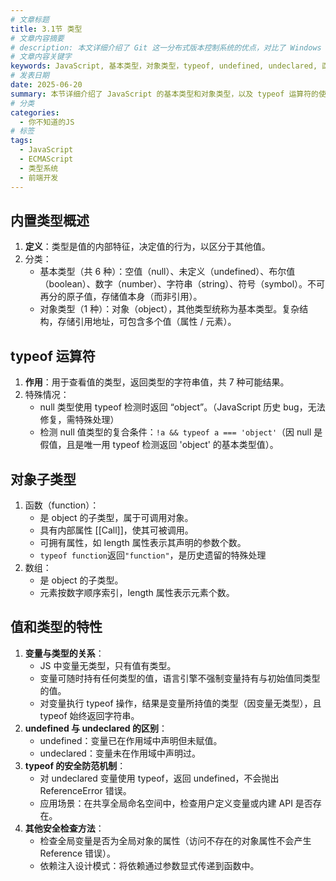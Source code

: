 ```yaml
---
# 文章标题
title: 3.1节 类型
# 文章内容摘要
# description: 本文详细介绍了 Git 这一分布式版本控制系统的优点，对比了 Windows 与 macOS/Linux 系统下的常用命令，讲解了 vim 操作模式及常用命令，还阐述了 Git 的基本配置、特定项目配置和命令缩写设置等内容。
# 文章内容关键字
keywords: JavaScript, 基本类型，对象类型，typeof, undefined, undeclared, 函数类型，数组类型
# 发表日期
date: 2025-06-20
summary: 本节详细介绍了 JavaScript 的基本类型和对象类型，以及 typeof 运算符的使用和注意事项，帮助读者更好地理解 JavaScript 的类型系统。
# 分类
categories:
  - 你不知道的JS
# 标签
tags:
  - JavaScript
  - ECMAScript
  - 类型系统
  - 前端开发
---
```


## 内置类型概述

1. **定义**：类型是值的内部特征，决定值的行为，以区分于其他值。
2. 分类：
   - 基本类型（共 6 种）：空值（null）、未定义（undefined）、布尔值（boolean）、数字（number）、字符串（string）、符号（symbol）。不可再分的原子值，存储值本身（而非引用）。
   - 对象类型（1 种）：对象（object），其他类型统称为基本类型。复杂结构，存储引用地址，可包含多个值（属性 / 元素）。

## typeof 运算符

1. **作用**：用于查看值的类型，返回类型的字符串值，共 7 种可能结果。
2. 特殊情况：
   - null 类型使用 typeof 检测时返回 “object”。（JavaScript 历史 bug，无法修复，需特殊处理）
   - 检测 null 值类型的复合条件：`!a && typeof a === 'object'`（因 null 是假值，且是唯一用 typeof 检测返回 'object' 的基本类型值）。

## 对象子类型

1. 函数（function）：
   - 是 object 的子类型，属于可调用对象。
   - 具有内部属性 [[Call]]，使其可被调用。
   - 可拥有属性，如 length 属性表示其声明的参数个数。
   - `typeof function`返回`"function"`，是历史遗留的特殊处理
2. 数组：
   - 是 object 的子类型。
   - 元素按数字顺序索引，length 属性表示元素个数。

## 值和类型的特性

1. **变量与类型的关系**：
   - JS 中变量无类型，只有值有类型。
   - 变量可随时持有任何类型的值，语言引擎不强制变量持有与初始值同类型的值。
   - 对变量执行 typeof 操作，结果是变量所持值的类型（因变量无类型），且 typeof 始终返回字符串。
2. **undefined 与 undeclared 的区别**：
   - undefined：变量已在作用域中声明但未赋值。
   - undeclared：变量未在作用域中声明过。
3. **typeof 的安全防范机制**：
   - 对 undeclared 变量使用 typeof，返回 undefined，不会抛出 ReferenceError 错误。
   - 应用场景：在共享全局命名空间中，检查用户定义变量或内建 API 是否存在。
4. **其他安全检查方法**：
   - 检查全局变量是否为全局对象的属性（访问不存在的对象属性不会产生 Reference 错误）。
   - 依赖注入设计模式：将依赖通过参数显式传递到函数中。

